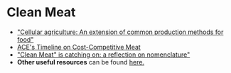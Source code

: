 <!-- TITLE: Clean Meat -->
<!-- SUBTITLE:  -->

# Clean Meat
* ["Cellular agriculture: An extension of common production methods for food"](http://www.gfi.org/images/uploads/2018/03/Cellular-Agriculture-for-Animal-Protein.pdf)
* [ACE's Timeline on Cost-Competitive Meat](https://animalcharityevaluators.org/research/other-topics/cost-competitive-timeline/#report)
* ["Clean Meat" is catching on: a reflection on nomenclature"](https://www.gfi.org/clean-meat-is-catching-on-a-reflection-on)
* **Other useful resources** can be found [here.](http://www.gfi.org/resources?tag=academic+papers) 

